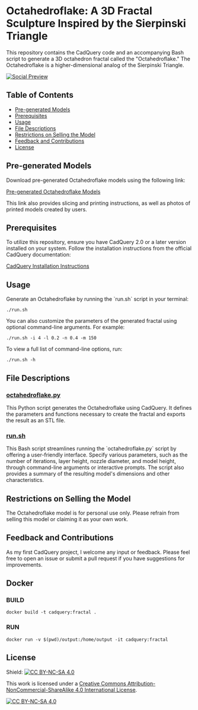# Octahedroflake: A 3D Fractal Sculpture Inspired by the Sierpinski Triangle

This repository contains the CadQuery code and an accompanying Bash script to generate a 3D octahedron fractal called the "Octahedroflake." The Octahedroflake is a higher-dimensional analog of the Sierpinski Triangle.

[![Social Preview](https://repository-images.githubusercontent.com/626647438/cb055930-87fd-490b-80b1-48fa105da8bc)](https://www.printables.com/model/432767)

## Table of Contents

- [Pre-generated Models](#pre-generated-models)
- [Prerequisites](#prerequisites)
- [Usage](#usage)
- [File Descriptions](#file-descriptions)
- [Restrictions on Selling the Model](#restrictions-on-selling-the-model)
- [Feedback and Contributions](#feedback-and-contributions)
- [License](#license)

## Pre-generated Models

Download pre-generated Octahedroflake models using the following link:

[Pre-generated Octahedroflake Models](https://www.printables.com/model/432767)

This link also provides slicing and printing instructions, as well as photos of printed models created by users.

## Prerequisites

To utilize this repository, ensure you have CadQuery 2.0 or a later version installed on your system. Follow the installation instructions from the official CadQuery documentation:

[CadQuery Installation Instructions](https://cadquery.readthedocs.io/en/latest/installation.html)

## Usage

Generate an Octahedroflake by running the \`run.sh\` script in your terminal:

```
./run.sh
```

You can also customize the parameters of the generated fractal using optional command-line arguments. For example:

```
./run.sh -i 4 -l 0.2 -n 0.4 -m 150
```

To view a full list of command-line options, run:

```
./run.sh -h
```

## File Descriptions

### [octahedroflake.py](https://github.com/nat-a-cyborg/octahedroflake/blob/main/octahedroflake.py)

This Python script generates the Octahedroflake using CadQuery. It defines the parameters and functions necessary to create the fractal and exports the result as an STL file.

### [run.sh](https://github.com/nat-a-cyborg/octahedroflake/blob/main/run.sh)

This Bash script streamlines running the \`octahedroflake.py\` script by offering a user-friendly interface. Specify various parameters, such as the number of iterations, layer height, nozzle diameter, and model height, through command-line arguments or interactive prompts. The script also provides a summary of the resulting model's dimensions and other characteristics.

## Restrictions on Selling the Model

The Octahedroflake model is for personal use only. Please refrain from selling this model or claiming it as your own work.

## Feedback and Contributions

As my first CadQuery project, I welcome any input or feedback. Please feel free to open an issue or submit a pull request if you have suggestions for improvements.

## Docker

### BUILD

`docker build -t cadquery:fractal .`

### RUN

`docker run -v $(pwd)/output:/home/output -it cadquery:fractal`

## License

Shield: [![CC BY-NC-SA 4.0][cc-by-nc-sa-shield]][cc-by-nc-sa]

This work is licensed under a
[Creative Commons Attribution-NonCommercial-ShareAlike 4.0 International License][cc-by-nc-sa].

[![CC BY-NC-SA 4.0][cc-by-nc-sa-image]][cc-by-nc-sa]

[cc-by-nc-sa]: http://creativecommons.org/licenses/by-nc-sa/4.0/
[cc-by-nc-sa-image]: https://licensebuttons.net/l/by-nc-sa/4.0/88x31.png
[cc-by-nc-sa-shield]: https://img.shields.io/badge/License-CC%20BY--NC--SA%204.0-lightgrey.svg
